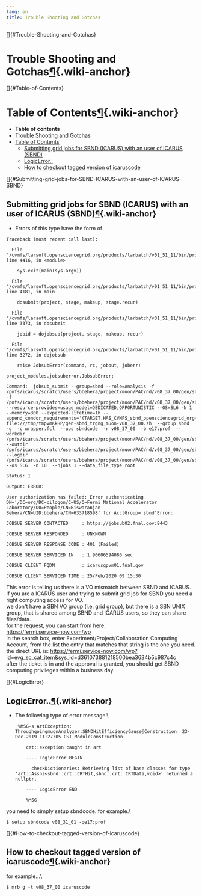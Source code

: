 ```yaml
---
lang: en
title: Trouble Shooting and Gotchas
---
```


[]{#Trouble-Shooting-and-Gotchas}

Trouble Shooting and Gotchas[¶](#Trouble-Shooting-and-Gotchas){.wiki-anchor}
============================================================================

[]{#Table-of-Contents}

Table of Contents[¶](#Table-of-Contents){.wiki-anchor}
======================================================

-   **Table of contents**
-   [Trouble Shooting and Gotchas](#Trouble-Shooting-and-Gotchas)
-   [Table of Contents](#Table-of-Contents)
    -   [Submitting grid jobs for SBND (ICARUS) with an user of ICARUS
        (SBND)](#Submitting-grid-jobs-for-SBND-ICARUS-with-an-user-of-ICARUS-SBND)
    -   [LogicError..](#LogicError)
    -   [How to checkout tagged version of
        icaruscode](#How-to-checkout-tagged-version-of-icaruscode)

[]{#Submitting-grid-jobs-for-SBND-ICARUS-with-an-user-of-ICARUS-SBND}

Submitting grid jobs for SBND (ICARUS) with an user of ICARUS (SBND)[¶](#Submitting-grid-jobs-for-SBND-ICARUS-with-an-user-of-ICARUS-SBND){.wiki-anchor}
--------------------------------------------------------------------------------------------------------------------------------------------------------

-   Errors of this type have the form of

<!-- -->

    Traceback (most recent call last):

      File "/cvmfs/larsoft.opensciencegrid.org/products/larbatch/v01_51_11/bin/project.py", line 4416, in <module>

        sys.exit(main(sys.argv))

      File "/cvmfs/larsoft.opensciencegrid.org/products/larbatch/v01_51_11/bin/project.py", line 4181, in main

        dosubmit(project, stage, makeup, stage.recur)

      File "/cvmfs/larsoft.opensciencegrid.org/products/larbatch/v01_51_11/bin/project.py", line 3373, in dosubmit

        jobid = dojobsub(project, stage, makeup, recur)

      File "/cvmfs/larsoft.opensciencegrid.org/products/larbatch/v01_51_11/bin/project.py", line 3272, in dojobsub

        raise JobsubError(command, rc, jobout, joberr)

    project_modules.jobsuberror.JobsubError:

    Command:  jobsub_submit --group=sbnd --role=Analysis -f /pnfs/icarus/scratch/users/bbehera/project/muon/PAC/nd/v08_37_00/gen/sbnd_trgng_muon/work/setup_experiment.sh -f /pnfs/icarus/scratch/users/bbehera/project/muon/PAC/nd/v08_37_00/gen/sbnd_trgng_muon/work/work114f616f264adc105e0f5e52111b1a52.tar --resource-provides=usage_model=DEDICATED,OPPORTUNISTIC --OS=SL6 -N 1 --memory=300 --expected-lifetime=1h --append_condor_requirements='(TARGET.HAS_CVMFS_sbnd_opensciencegrid_org==true)' file:///tmp/tmpvmKkHP/gen-sbnd_trgng_muon-v08_37_00.sh  --group sbnd  -g  -c wrapper.fcl  --ups sbndcode  -r v08_37_00  -b e17:prof  --workdir /pnfs/icarus/scratch/users/bbehera/project/muon/PAC/nd/v08_37_00/gen/sbnd_trgng_muon/work  --outdir /pnfs/icarus/scratch/users/bbehera/project/muon/PAC/nd/v08_37_00/gen/sbnd_trgng_muon/out  --logdir /pnfs/icarus/scratch/users/bbehera/project/muon/PAC/nd/v08_37_00/gen/sbnd_trgng_muon/log  --os SL6  -n 10  --njobs 1 --data_file_type root

    Status: 1

    Output: ERROR:

    User authorization has failed: Error authenticating DN='/DC=org/DC=cilogon/C=US/O=Fermi National Accelerator Laboratory/OU=People/CN=Biswaranjan Behera/CN=UID:bbehera/CN=633718598' for AcctGroup='sbnd'Error:

    JOBSUB SERVER CONTACTED     : https://jobsub02.fnal.gov:8443

    JOBSUB SERVER RESPONDED     : UNKNOWN

    JOBSUB SERVER RESPONSE CODE : 401 (Failed)

    JOBSUB SERVER SERVICED IN   : 1.90606594086 sec

    JOBSUB CLIENT FQDN          : icarusgpvm01.fnal.gov

    JOBSUB CLIENT SERVICED TIME : 25/Feb/2020 09:15:30

This error is telling us there is a VO mismatch between SBND and
ICARUS.\
If you are a ICARUS user and trying to submit grid job for SBND you need
a right computing access for VO.\
we don\'t have a SBN VO group (i.e. grid group), but there is a SBN UNIX
group, that is shared among SBND and ICARUS users, so they can share
files/data.\
for the request, you can start from here:\
<https://fermi.service-now.com/wp>\
in the search box, enter Experiment/Project/Collaboration Computing
Account, from the list the entry that matches that string is the one you
need.\
the direct URL is:
<https://fermi.service-now.com/wp?id=evg_sc_cat_item&sys_id=d361073881218500bea3634b5c987c4c>\
after the ticket is in and the approval is granted, you should get SBND
computing privileges within a business day.

[]{#LogicError}

LogicError..[¶](#LogicError){.wiki-anchor}
------------------------------------------

-   The following type of error message:\

         %MSG-s ArtException:   ThroughgoingmuonAnalyzer:SBNDHitEfficiencyGauss@Construction  23-Dec-2019 11:27:05 CST ModuleConstruction

            cet::exception caught in art

            ---- LogicError BEGIN

              checkDictionaries: Retrieving list of base classes for type  'art::Assns<sbnd::crt::CRTHit,sbnd::crt::CRTData,void>' returned a nullptr.

            ---- LogicError END

            %MSG

you need to simply setup sbndcode. for example.\

    $ setup sbndcode v08_31_01 -qe17:prof

[]{#How-to-checkout-tagged-version-of-icaruscode}

How to checkout tagged version of icaruscode[¶](#How-to-checkout-tagged-version-of-icaruscode){.wiki-anchor}
------------------------------------------------------------------------------------------------------------

for example\...\

    $ mrb g -t v08_37_00 icaruscode
